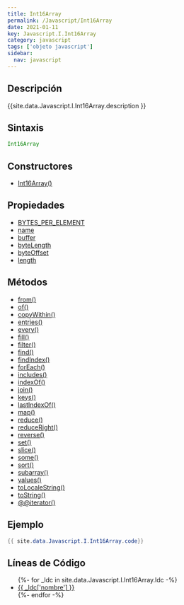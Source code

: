 ```yaml
---
title: Int16Array
permalink: /Javascript/Int16Array
date: 2021-01-11
key: Javascript.I.Int16Array
category: javascript
tags: ['objeto javascript']
sidebar: 
  nav: javascript
---
```


## Descripción
{{site.data.Javascript.I.Int16Array.description }}

## Sintaxis
~~~javascript
Int16Array
~~~

## Constructores
* [Int16Array()](/Javascript/Int16Array/Int16Array/)

## Propiedades
* [BYTES_PER_ELEMENT](/Javascript/Int16Array/BYTES_PER_ELEMENT)
* [name](/Javascript/Int16Array/name)
* [buffer](/Javascript/Int16Array/buffer)
* [byteLength](/Javascript/Int16Array/byteLength)
* [byteOffset](/Javascript/Int16Array/byteOffset)
* [length](/Javascript/Int16Array/length)

## Métodos
* [from()](/Javascript/Int16Array/from)
* [of()](/Javascript/Int16Array/of)
* [copyWithin()](/Javascript/Int16Array/copyWithin)
* [entries()](/Javascript/Int16Array/entries)
* [every()](/Javascript/Int16Array/every)
* [fill()](/Javascript/Int16Array/fill)
* [filter()](/Javascript/Int16Array/filter)
* [find()](/Javascript/Int16Array/find)
* [findIndex()](/Javascript/Int16Array/findIndex)
* [forEach()](/Javascript/Int16Array/forEach)
* [includes()](/Javascript/Int16Array/includes)
* [indexOf()](/Javascript/Int16Array/indexOf)
* [join()](/Javascript/Int16Array/join)
* [keys()](/Javascript/Int16Array/keys)
* [lastIndexOf()](/Javascript/Int16Array/lastIndexOf)
* [map()](/Javascript/Int16Array/map)
* [reduce()](/Javascript/Int16Array/reduce)
* [reduceRight()](/Javascript/Int16Array/reduceRight)
* [reverse()](/Javascript/Int16Array/reverse)
* [set()](/Javascript/Int16Array/set)
* [slice()](/Javascript/Int16Array/slice)
* [some()](/Javascript/Int16Array/some)
* [sort()](/Javascript/Int16Array/sort)
* [subarray()](/Javascript/Int16Array/subarray)
* [values()](/Javascript/Int16Array/values)
* [toLocaleString()](/Javascript/Int16Array/toLocaleString)
* [toString()](/Javascript/Int16Array/toString)
* [@@iterator()](/Javascript/Int16Array/@@iterator)

## Ejemplo
~~~java
{{ site.data.Javascript.I.Int16Array.code}}
~~~

## Líneas de Código
<ul>
{%- for _ldc in site.data.Javascript.I.Int16Array.ldc -%}
   <li>
       <a href="{{_ldc['url'] }}">{{ _ldc['nombre'] }}</a>
   </li>
{%- endfor -%}
</ul>
